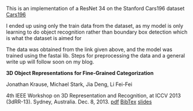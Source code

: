 This is an implementation of a ResNet 34 on the Stanford Cars196 dataset [Cars196](https://ai.stanford.edu/~jkrause/cars/car_dataset.html)

I ended up using only the train data from the dataset, as my model is only learning to do object recognition rather than boundary box detection which is what the dataset is aimed for

The data was obtained from the link given above, and the model was trained using the fastai lib. Steps for preprocessing the data and a general write up will follow soon on my blog.

__3D Object Representations for Fine-Grained Categorization__

Jonathan Krause, Michael Stark, Jia Deng, Li Fei-Fei

4th IEEE Workshop on 3D Representation and Recognition, at ICCV 2013 (3dRR-13). Sydney, Australia. Dec. 8, 2013.
[pdf](https://ai.stanford.edu/~jkrause/papers/3drr13.pdf)   [BibTex](https://ai.stanford.edu/~jkrause/papers/3drr13.bib)   [slides](https://ai.stanford.edu/~jkrause/papers/3drr_talk.pdf)
